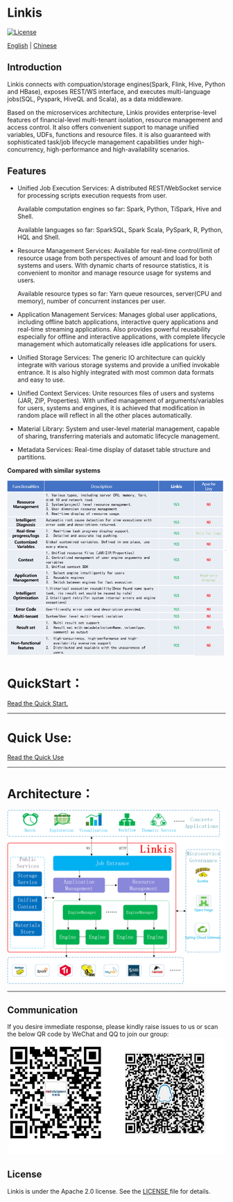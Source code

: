 Linkis
============

[![License](https://img.shields.io/badge/license-Apache%202-4EB1BA.svg)](https://www.apache.org/licenses/LICENSE-2.0.html)

[English](docs/en_US/README.md) | [Chinese](docs/zh_CN/README.md)

## Introduction

Linkis connects with compuation/storage engines(Spark, Flink, Hive, Python and HBase), exposes REST/WS interface, and executes multi-language jobs(SQL, Pyspark, HiveQL and Scala), as a data middleware.

Based on the microservices architecture, Linkis provides enterprise-level features of financial-level multi-tenant isolation, resource management and access control. It also offers convenient support to manage unified variables, UDFs, functions and resource files. it is also guaranteed with sophisticated task/job lifecycle management capabilities under high-concurrency, high-performance and high-availability scenarios.

## Features

- Unified Job Execution Services: A distributed REST/WebSocket service for processing scripts execution requests from user.

  Available computation engines so far: Spark, Python, TiSpark, Hive and Shell.

  Available languages so far: SparkSQL, Spark Scala, PySpark, R, Python, HQL and Shell.

- Resource Management Services: Available for real-time control/limit of resource usage from both perspectives of amount and load for both systems and users. With dynamic charts of resource statistics, it is convenient to monitor and manage resource usage for systems and users.
  
	Available resource types so far: Yarn queue resources, server(CPU and memory), number of concurrent instances per user.


- Application Management Services: Manages global user applications, including offline batch applications, interactive query applications and real-time streaming applications. Also provides powerful reusability especially for offline and interactive applications, with complete lifecycle management which automatically releases idle applications for users.

- Unified Storage Services: The generic IO architecture can quickly integrate with various storage systems and provide a unified invokable entrance. It is also highly integrated with most common data formats and easy to use.

- Unified Context Services: Unite resources files of users and systems (JAR, ZIP, Properties). With unified management of arguments/variables for users, systems and engines, it is achieved that modification in random place will reflect in all the other places automatically.



- Material Library: System and user-level material management, capable of sharing, transferring materials and automatic lifecycle management. 

- Metadata Services: Real-time display of dataset table structure and partitions.

 **Compared with similar systems**

![introduction01](docs/en_US/images/introduction/introduction01.png)

# QuickStart：

[Read the Quick Start.](docs/en_US/ch1/deploy.md)

----

# Quick Use:

[Read the Quick Use](docs/en_US/ch2/Linkis%20Quick%20Start.md)

----

# Architecture：

![introduction02](./docs/en_US/images/introduction/introduction02.png)

----

## Communication
If you desire immediate response, please kindly raise issues to us or scan the below QR code by WeChat and QQ to join our group:
<br>
![introduction05](docs/en_US/images/introduction/introduction05.png)

## License

Linkis is under the Apache 2.0 license. See the [LICENSE ](http://www.apache.org/licenses/LICENSE-2.0)file for details.

